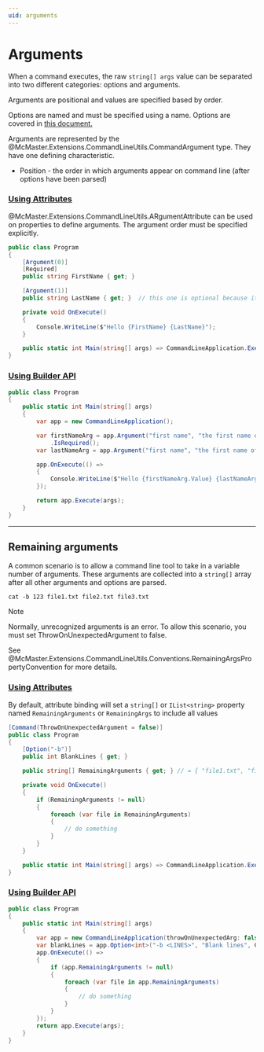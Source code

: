 ```yaml
---
uid: arguments
---
```


# Arguments

When a command executes, the raw `string[] args` value can be separated into two different categories: options and arguments.

Arguments are positional and values are specified based by order.

Options are named and must be specified using a name. Options are covered in [this document.](xref:options)

Arguments are represented by the @McMaster.Extensions.CommandLineUtils.CommandArgument type.
They have one defining characteristic.

* Position - the order in which arguments appear on command line (after options have been parsed)

### [Using Attributes](#tab/using-attributes)

@McMaster.Extensions.CommandLineUtils.ARgumentAttribute can be used on properties to define arguments.
The argument order must be specified explicitly.

```c#
public class Program
{
    [Argument(0)]
    [Required]
    public string FirstName { get; }

    [Argument(1)]
    public string LastName { get; }  // this one is optional because it doesn't have `[Required]`

    private void OnExecute()
    {
        Console.WriteLine($"Hello {FirstName} {LastName}");
    }

    public static int Main(string[] args) => CommandLineApplication.Execute<Program>(args);
}
```

### [Using Builder API](#tab/using-builder-api)

```c#
public class Program
{
    public static int Main(string[] args)
    {
        var app = new CommandLineApplication();

        var firstNameArg = app.Argument("first name", "the first name of the person")
            .IsRequired();
        var lastNameArg = app.Argument("first name", "the first name of the person");

        app.OnExecute(() =>
        {
            Console.WriteLine($"Hello {firstNameArg.Value} {lastNameArg.Value}");
        });

        return app.Execute(args);
    }
}
```

***

## Remaining arguments

A common scenario is to allow a command line tool to take in a variable number of arguments.
These arguments are collected into a `string[]` array after all other arguments and options are parsed.

```
cat -b 123 file1.txt file2.txt file3.txt
```

> [!NOTE]
> Normally, unrecognized arguments is an error. To allow this scenario, you must set ThrowOnUnexpectedArgument to false.

See @McMaster.Extensions.CommandLineUtils.Conventions.RemainingArgsPropertyConvention for more details.

### [Using Attributes](#tab/using-attributes)

By default, attribute binding will set a `string[]` or `IList<string>` property named `RemainingArguments` or `RemainingArgs`
to include all values

```c#
[Command(ThrowOnUnexpectedArgument = false)]
public class Program
{
    [Option("-b")]
    public int BlankLines { get; }

    public string[] RemainingArguments { get; } // = { "file1.txt", "file2.txt", "file3.txt" }

    private void OnExecute()
    {
        if (RemainingArguments != null)
        {
            foreach (var file in RemainingArguments)
            {
                // do something
            }
        }
    }

    public static int Main(string[] args) => CommandLineApplication.Execute<Program>(args);
}
```

### [Using Builder API](#tab/using-builder-api)

```c#
public class Program
{
    public static int Main(string[] args)
    {
        var app = new CommandLineApplication(throwOnUnexpectedArg: false);
        var blankLines = app.Option<int>("-b <LINES>", "Blank lines", CommandOptionType.SingleValue);
        app.OnExecute(() =>
        {
            if (app.RemainingArguments != null)
            {
                foreach (var file in app.RemainingArguments)
                {
                    // do something
                }
            }
        });
        return app.Execute(args);
    }
}
```
